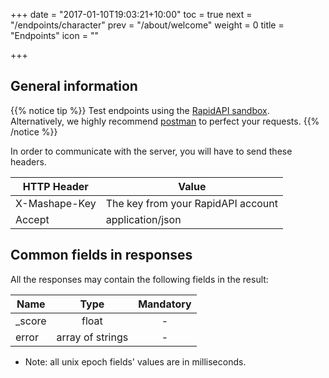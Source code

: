 +++
date = "2017-01-10T19:03:21+10:00"
toc = true
next = "/endpoints/character"
prev = "/about/welcome"
weight = 0
title = "Endpoints"
icon = "<b class='fa fa-sitemap'></b>"

+++

## General information

{{% notice tip %}}
Test endpoints using the [RapidAPI sandbox](https://rapidapi.com/user/igdbcom/package/Internet%20Game%20Database). Alternatively, we highly recommend [postman](https://www.getpostman.com/) to perfect your requests.
{{% /notice %}}

In order to communicate with the server, you will have to send these headers.

| HTTP Header   | Value |
| ------------- | ----- |
| X-Mashape-Key | The key from your RapidAPI account |
| Accept        | application/json |

## Common fields in responses

All the responses may contain the following fields in the result:

| Name   | Type             | Mandatory |
| ------ |:----------------:|:---------:|
| _score | float            |     -     |
| error  | array of strings |     -     |

* Note: all unix epoch fields' values are in milliseconds.
